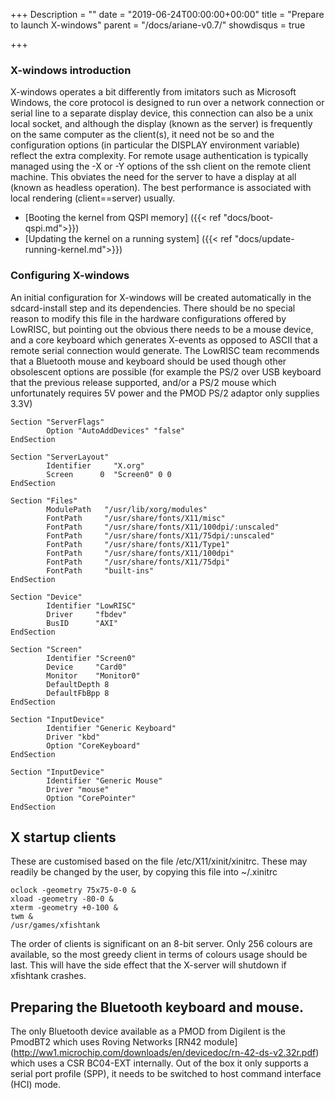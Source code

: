 +++
Description = ""
date = "2019-06-24T00:00:00+00:00"
title = "Prepare to launch X-windows"
parent = "/docs/ariane-v0.7/"
showdisqus = true

+++

### X-windows introduction

X-windows operates a bit differently from imitators such as Microsoft Windows, the core protocol
is designed to run over a network connection or serial line to a separate display device, this connection
can also be a unix local socket, and although the display (known as the server) is frequently on the same computer as the
client(s), it need not be so and the configuration options (in particular the DISPLAY environment variable) reflect
the extra complexity. For remote usage authentication is typically managed using the -X or -Y options of the ssh client
on the remote client machine. This obviates the need for the server to have a display at all (known as headless operation).
The best performance is associated with local rendering (client==server) usually.

* [Booting the kernel from QSPI memory] ({{< ref "docs/boot-qspi.md">}})
* [Updating the kernel on a running system] ({{< ref "docs/update-running-kernel.md">}})

### Configuring X-windows

An initial configuration for X-windows will be created automatically in the sdcard-install step and its dependencies.
There should be no special reason to modify this file in the hardware configurations offered by LowRISC, but pointing out the
obvious there needs to be a mouse device, and a core keyboard which generates X-events as opposed to ASCII that a remote
serial connection would generate. The LowRISC team recommends that a Bluetooth mouse and keyboard should be used though other
obsolescent options are possible (for example the PS/2 over USB keyboard that the previous release supported, and/or a PS/2 mouse
which unfortunately requires 5V power and the PMOD PS/2 adaptor only supplies 3.3V)

    Section "ServerFlags"
            Option "AutoAddDevices" "false"
    EndSection

    Section "ServerLayout"
            Identifier     "X.org"
            Screen      0  "Screen0" 0 0
    EndSection

    Section "Files"
            ModulePath   "/usr/lib/xorg/modules"
            FontPath     "/usr/share/fonts/X11/misc"
            FontPath     "/usr/share/fonts/X11/100dpi/:unscaled"
            FontPath     "/usr/share/fonts/X11/75dpi/:unscaled"
            FontPath     "/usr/share/fonts/X11/Type1"
            FontPath     "/usr/share/fonts/X11/100dpi"
            FontPath     "/usr/share/fonts/X11/75dpi"
            FontPath     "built-ins"
    EndSection

    Section "Device"
            Identifier "LowRISC"
            Driver     "fbdev"
            BusID      "AXI"
    EndSection

    Section "Screen"
            Identifier "Screen0"
            Device     "Card0"
            Monitor    "Monitor0"
            DefaultDepth 8
            DefaultFbBpp 8
    EndSection

    Section "InputDevice"
            Identifier "Generic Keyboard"
            Driver "kbd"
            Option "CoreKeyboard"
    EndSection

    Section "InputDevice"
            Identifier "Generic Mouse"
            Driver "mouse"
            Option "CorePointer"
    EndSection

## X startup clients

These are customised based on the file /etc/X11/xinit/xinitrc. These may readily be changed by the user, by copying this file into ~/.xinitrc

    oclock -geometry 75x75-0-0 &
    xload -geometry -80-0 &
    xterm -geometry +0-100 &
    twm &
    /usr/games/xfishtank

The order of clients is significant on an 8-bit server. Only 256 colours are available, so the most greedy client in terms of colours usage should be last. This will have the side effect that the X-server will shutdown if xfishtank crashes.

## Preparing the Bluetooth keyboard and mouse.

The only Bluetooth device available as a PMOD from Digilent is the PmodBT2 which uses Roving Networks [RN42 module] (http://ww1.microchip.com/downloads/en/devicedoc/rn-42-ds-v2.32r.pdf) which uses a CSR BC04-EXT internally. Out of the box it only supports a serial port profile (SPP), it needs to be switched to host command interface (HCI) mode.




